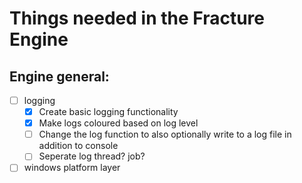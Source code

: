 # Things needed in the Fracture Engine

## Engine general:
- [ ] logging
    - [x] Create basic logging functionality
    - [x] Make logs coloured based on log level
    - [ ] Change the log function to also optionally write to a log file in addition to console
    - [ ] Seperate log thread? job?
- [ ] windows platform layer
